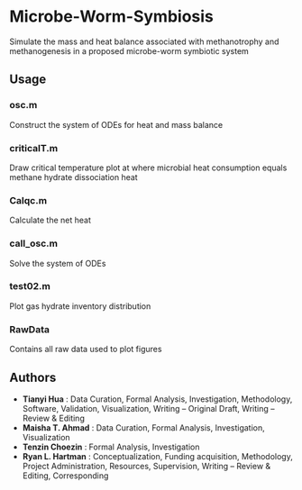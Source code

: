# Microbe-Worm-Symbiosis
Simulate the mass and heat balance associated with methanotrophy and methanogenesis in a proposed microbe-worm symbiotic system
## Usage

### osc.m
Construct the system of ODEs for heat and mass balance
### criticalT.m
Draw critical temperature plot at where microbial heat consumption equals methane hydrate dissociation heat
### Calqc.m
Calculate the net heat
### call_osc.m
Solve the system of ODEs
### test02.m
Plot gas hydrate inventory distribution
### RawData
Contains all raw data used to plot figures

## Authors

* **Tianyi Hua** : Data Curation, Formal Analysis, Investigation, Methodology, Software, Validation, Visualization, Writing – Original Draft, Writing – Review & Editing
* **Maisha T. Ahmad** : Data Curation, Formal Analysis, Investigation, Visualization
* **Tenzin Choezin** : Formal Analysis, Investigation
* **Ryan L. Hartman** : Conceptualization, Funding acquisition, Methodology, Project Administration, Resources, Supervision, Writing – Review & Editing, Corresponding
